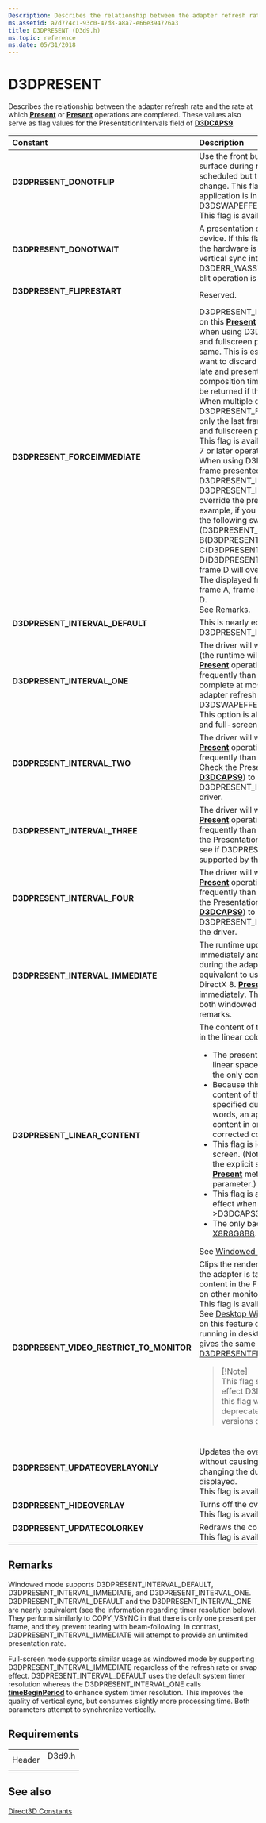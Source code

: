 ```yaml
---
Description: Describes the relationship between the adapter refresh rate and the rate at which Present or Present operations are completed. These values also serve as flag values for the PresentationIntervals field of D3DCAPS9.
ms.assetid: a7d774c1-93c0-47d8-a8a7-e66e394726a3
title: D3DPRESENT (D3d9.h)
ms.topic: reference
ms.date: 05/31/2018
---
```


# D3DPRESENT

Describes the relationship between the adapter refresh rate and the rate at which [**Present**](/windows/win32/api/d3d9helper/nf-d3d9helper-idirect3dswapchain9-present) or [**Present**](/windows/win32/api/d3d9helper/nf-d3d9helper-idirect3dswapchain9-present) operations are completed. These values also serve as flag values for the PresentationIntervals field of [**D3DCAPS9**](/windows/desktop/api/D3D9Caps/ns-d3d9caps-d3dcaps9).

<table>
<colgroup>
<col style="width: 50%" />
<col style="width: 50%" />
</colgroup>
<thead>
<tr class="header">
<th style="text-align: left;">Constant</th>
<th style="text-align: left;">Description</th>
</tr>
</thead>
<tbody>
<tr class="odd">
<td style="text-align: left;"><span id="D3DPRESENT_DONOTFLIP"></span><span id="d3dpresent_donotflip"></span><dl> <dt><strong>D3DPRESENT_DONOTFLIP</strong></dt> </dl></td>
<td style="text-align: left;">Use the front buffer as both the source and target surface during rendering. A frame synch is scheduled but the displayed surface does not change. This flag is only available when the application is in fullscreen mode and D3DSWAPEFFECT_FLIPEX has been specified. <br/> This flag is available in Direct3D 9Ex only.<br/></td>
</tr>
<tr class="even">
<td style="text-align: left;"><span id="D3DPRESENT_DONOTWAIT"></span><span id="d3dpresent_donotwait"></span><dl> <dt><strong>D3DPRESENT_DONOTWAIT</strong></dt> </dl></td>
<td style="text-align: left;">A presentation cannot be scheduled by a hal device. If this flag is set in a call to <a href="/windows/desktop/api"><strong>Present</strong></a>, and the hardware is busy processing or waiting for a vertical sync interval, then Present will return D3DERR_WASSTILLDRAWING to indicate that the blit operation is incomplete.<br/></td>
</tr>
<tr class="odd">
<td style="text-align: left;"><span id="D3DPRESENT_FLIPRESTART"></span><span id="d3dpresent_fliprestart"></span><dl> <dt><strong>D3DPRESENT_FLIPRESTART</strong></dt> </dl></td>
<td style="text-align: left;">Reserved.<br/></td>
</tr>
<tr class="even">
<td style="text-align: left;"><span id="D3DPRESENT_FORCEIMMEDIATE"></span><span id="d3dpresent_forceimmediate"></span><dl> <dt><strong>D3DPRESENT_FORCEIMMEDIATE</strong></dt> </dl></td>
<td style="text-align: left;">D3DPRESENT_INTERVAL_IMMEDIATE is enforced on this <a href="/windows/desktop/api"><strong>Present</strong></a> call. This flag can only be specified when using D3DSWAPEFFECT_FLIPEX. Windowed and fullscreen presentation behaviors are the same. This is especially useful for media apps that want to discard frames that have been detected as late and present subsequent frames at composition time. An invalid parameter error will be returned if this flag is improperly specified. When multiple consecutive frames with D3DPRESENT_FORCEIMMEDIATEs are queued, only the last frame is displayed, for both windowed and fullscreen presentation.<br/> This flag is available in Direct3D 9Ex on Windows 7 or later operating systems.<br/> When using D3DSWAPEFFECT_FLIPEX, each frame presented using D3DPRESENT_INTERVAL_IMMEDIATE or D3DPRESENT_INTERVAL_FORCEIMMEDIATE will override the previous frame's present interval. For example, if you queue the following frames using the following swap effects: frame A (D3DPRESENT_INTERVAL_ONE), frame B(D3DPRESENT_INTERVAL_ONE), frame C(D3DPRESENT_INTERVAL_ONE), frame D(D3DPRESENT_INTERVAL_FORCEIMMEDIATE), frame D will override frame C's present interval. The displayed frames per present interval are frame A, frame B, (frame C overridden by) frame D.<br/> See Remarks.<br/></td>
</tr>
<tr class="odd">
<td style="text-align: left;"><span id="D3DPRESENT_INTERVAL_DEFAULT"></span><span id="d3dpresent_interval_default"></span><dl> <dt><strong>D3DPRESENT_INTERVAL_DEFAULT</strong></dt> </dl></td>
<td style="text-align: left;">This is nearly equivalent to D3DPRESENT_INTERVAL_ONE. See remarks.<br/></td>
</tr>
<tr class="even">
<td style="text-align: left;"><span id="D3DPRESENT_INTERVAL_ONE"></span><span id="d3dpresent_interval_one"></span><dl> <dt><strong>D3DPRESENT_INTERVAL_ONE</strong></dt> </dl></td>
<td style="text-align: left;">The driver will wait for the vertical retrace period (the runtime will &quot;beam follow&quot; to prevent tearing). <a href="/windows/desktop/api"><strong>Present</strong></a> operations will not be affected more frequently than the screen refresh; the runtime will complete at most one Present operation per adapter refresh period. This is equivalent to using D3DSWAPEFFECT_COPYVSYNC in DirectX 8.1. This option is always available for both windowed and full-screen swap chains. See remarks.<br/></td>
</tr>
<tr class="odd">
<td style="text-align: left;"><span id="D3DPRESENT_INTERVAL_TWO"></span><span id="d3dpresent_interval_two"></span><dl> <dt><strong>D3DPRESENT_INTERVAL_TWO</strong></dt> </dl></td>
<td style="text-align: left;">The driver will wait for the vertical retrace period. <a href="/windows/desktop/api"><strong>Present</strong></a> operations will not be affected more frequently than every second screen refresh. Check the PresentationIntervals cap (see <a href="/windows/desktop/api/D3D9Caps/ns-d3d9caps-d3dcaps9"><strong>D3DCAPS9</strong></a>) to see if D3DPRESENT_INTERVAL_TWO is supported by the driver.<br/></td>
</tr>
<tr class="even">
<td style="text-align: left;"><span id="D3DPRESENT_INTERVAL_THREE"></span><span id="d3dpresent_interval_three"></span><dl> <dt><strong>D3DPRESENT_INTERVAL_THREE</strong></dt> </dl></td>
<td style="text-align: left;">The driver will wait for the vertical retrace period. <a href="/windows/desktop/api"><strong>Present</strong></a> operations will not be affected more frequently than every third screen refresh. Check the PresentationIntervals cap (see <a href="/windows/desktop/api/D3D9Caps/ns-d3d9caps-d3dcaps9"><strong>D3DCAPS9</strong></a>) to see if D3DPRESENT_INTERVAL_THREE is supported by the driver.<br/></td>
</tr>
<tr class="odd">
<td style="text-align: left;"><span id="D3DPRESENT_INTERVAL_FOUR"></span><span id="d3dpresent_interval_four"></span><dl> <dt><strong>D3DPRESENT_INTERVAL_FOUR</strong></dt> </dl></td>
<td style="text-align: left;">The driver will wait for the vertical retrace period. <a href="/windows/desktop/api"><strong>Present</strong></a> operations will not be affected more frequently than every fourth screen refresh. Check the PresentationIntervals member (see <a href="/windows/desktop/api/D3D9Caps/ns-d3d9caps-d3dcaps9"><strong>D3DCAPS9</strong></a>) to see if D3DPRESENT_INTERVAL_FOUR is supported by the driver.<br/></td>
</tr>
<tr class="even">
<td style="text-align: left;"><span id="D3DPRESENT_INTERVAL_IMMEDIATE"></span><span id="d3dpresent_interval_immediate"></span><dl> <dt><strong>D3DPRESENT_INTERVAL_IMMEDIATE</strong></dt> </dl></td>
<td style="text-align: left;">The runtime updates the window client area immediately and might do so more than once during the adapter refresh period. This is equivalent to using D3DSWAPEFFECT_COPY in DirectX 8. <a href="/windows/desktop/api"><strong>Present</strong></a> operations might be affected immediately. This option is always available for both windowed and full-screen swap chains. See remarks.<br/></td>
</tr>
<tr class="odd">
<td style="text-align: left;"><span id="D3DPRESENT_LINEAR_CONTENT"></span><span id="d3dpresent_linear_content"></span><dl> <dt><strong>D3DPRESENT_LINEAR_CONTENT</strong></dt> </dl></td>
<td style="text-align: left;">The content of the back buffer to be presented is in the linear color space. <br/>
<ul>
<li>The presentation will implicitly convert from linear space to sRGB (gamma = 2.2). This is the only conversion that is supported.</li>
<li>Because this flag represents a property of the content of the back buffer, the flag can be specified during an <a href="/windows/desktop/api"><strong>Present</strong></a> call. In other words, an application can present linear content in one frame, and then switch to corrected content in the next.</li>
<li>This flag is ignored when the swap chain is full screen. (Note that this flag is available only on the explicit swap chain version of <a href="/windows/desktop/api"><strong>Present</strong></a>. The <a href="/windows/desktop/api"><strong>Present</strong></a> method does not take a flags parameter.)</li>
<li>This flag is always accepted, but will only take effect when the driver exposes >D3DCAPS3_LINEAR_TO_SRGB_PresentATION.</li>
<li>The only back buffer format supported is <a href="d3dformat.md">X8R8G8B8</a>.</li>
</ul>
See <a href="gamma.md">Windowed Swap Chains</a>.<br/></td>
</tr>
<tr class="even">
<td style="text-align: left;"><span id="D3DPRESENT_VIDEO_RESTRICT_TO_MONITOR"></span><span id="d3dpresent_video_restrict_to_monitor"></span><dl> <dt><strong>D3DPRESENT_VIDEO_RESTRICT_TO_MONITOR</strong></dt> </dl></td>
<td style="text-align: left;">Clips the rendered contents to the monitor/device the adapter is targeting, shows thumbnails for the content in the Flip3D view and taskbar thumbnails on other monitors. <br/> This flag is available in Direct3D 9Ex only.<br/> See <a href="/windows/desktop/dwm/dwm-overview">Desktop Window Manager</a> for further details on this feature of Windows Vista. If you are not running in desktop composition mode, the flag gives the same behavior as <a href="d3dpresentflag.md">D3DPRESENTFLAG_DEVICECLIP</a>.<br/>
<blockquote>
[!Note]<br />
This flag should only be used with swap effect D3DSWAPEFFECT_FLIPEX. The use of this flag with <em>other</em> swap effects is being deprecated, and may not work in future versions of Windows.
</blockquote>
<br/></td>
</tr>
<tr class="odd">
<td style="text-align: left;"><span id="D3DPRESENT_UPDATEOVERLAYONLY"></span><span id="d3dpresent_updateoverlayonly"></span><dl> <dt><strong>D3DPRESENT_UPDATEOVERLAYONLY</strong></dt> </dl></td>
<td style="text-align: left;">Updates the overlay position or the colorkey data without causing an actual flip and without changing the duration with which the image is displayed.<br/> This flag is available in Direct3D 9Ex only.<br/></td>
</tr>
<tr class="even">
<td style="text-align: left;"><span id="D3DPRESENT_HIDEOVERLAY"></span><span id="d3dpresent_hideoverlay"></span><dl> <dt><strong>D3DPRESENT_HIDEOVERLAY</strong></dt> </dl></td>
<td style="text-align: left;">Turns off the overlay hardware.<br/> This flag is available in Direct3D 9Ex only.<br/></td>
</tr>
<tr class="odd">
<td style="text-align: left;"><span id="D3DPRESENT_UPDATECOLORKEY"></span><span id="d3dpresent_updatecolorkey"></span><dl> <dt><strong>D3DPRESENT_UPDATECOLORKEY</strong></dt> </dl></td>
<td style="text-align: left;">Redraws the colorkey data.<br/> This flag is available in Direct3D 9Ex only.<br/></td>
</tr>
</tbody>
</table>

## Remarks

Windowed mode supports D3DPRESENT\_INTERVAL\_DEFAULT, D3DPRESENT\_INTERVAL\_IMMEDIATE, and D3DPRESENT\_INTERVAL\_ONE. D3DPRESENT\_INTERVAL\_DEFAULT and the D3DPRESENT\_INTERVAL\_ONE are nearly equivalent (see the information regarding timer resolution below). They perform similarly to COPY\_VSYNC in that there is only one present per frame, and they prevent tearing with beam-following. In contrast, D3DPRESENT\_INTERVAL\_IMMEDIATE will attempt to provide an unlimited presentation rate.

Full-screen mode supports similar usage as windowed mode by supporting D3DPRESENT\_INTERVAL\_IMMEDIATE regardless of the refresh rate or swap effect. D3DPRESENT\_INTERVAL\_DEFAULT uses the default system timer resolution whereas the D3DPRESENT\_INTERVAL\_ONE calls [**timeBeginPeriod**](/windows/win32/api/timeapi/nf-timeapi-timebeginperiod) to enhance system timer resolution. This improves the quality of vertical sync, but consumes slightly more processing time. Both parameters attempt to synchronize vertically.

## Requirements

|                   |                                                                                   |
|-------------------|-----------------------------------------------------------------------------------|
| Header<br/> | <dl> <dt>D3d9.h</dt> </dl> |

## See also

<dl> <dt>

[Direct3D Constants](dx9-graphics-reference-d3d-constants.md)